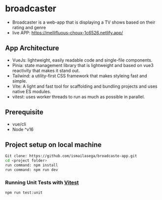 # broadcaster

- Broadcaster is a web-app that is displaying a TV shows based on their rating and genre
- live APP: https://mellifluous-choux-1c6526.netlify.app/

## App Architecture

- VueJs: lightweight, easily readable code and single-file components.
- Pinia: state management library that is lightweight and based on vue3 reactivity that makes it stand out. 
- Tailwind: a utility-first CSS framework that makes styleing fast and simple.
- Vite: A light and fast tool for scaffolding and bundling projects and uses native  ES modules.
- vitest: uses worker threads to run as much as possible in parallel.


## Prerequisite

- vue/cli
- Node ^v16

## Project setup on local machine

```sh
Git clone: https://github.com/ismailasega/broadcaste-app.git
cd <project folder>
run command: npm install
run command: npm run dev
```

### Running Unit Tests with [Vitest](https://vitest.dev/)

```sh
npm run test:unit
```

